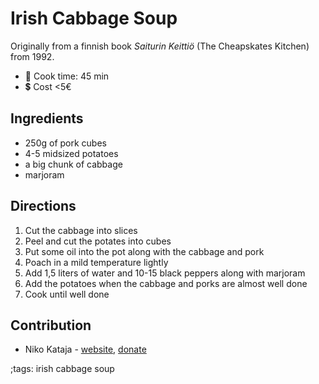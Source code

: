 # Irish Cabbage Soup  

Originally from a finnish book _Saiturin Keittiö_ (The Cheapskates Kitchen) from 1992.

- 🍳 Cook time: 45 min
- 💲  Cost <5€

## Ingredients

- 250g of pork cubes
- 4-5 midsized potatoes
- a big chunk of cabbage
- marjoram

## Directions

1. Cut the cabbage into slices
2. Peel and cut the potates into cubes
3. Put some oil into the pot along with the cabbage and pork
4. Poach in a mild temperature lightly
5. Add 1,5 liters of water and 10-15 black peppers along with marjoram
6. Add the potatoes when the cabbage and porks are almost well done
7. Cook until well done

## Contribution

- Niko Kataja - [website](https://github.com/Nikedi), [donate](https://paypal.me/Nkataja)

;tags: irish cabbage soup